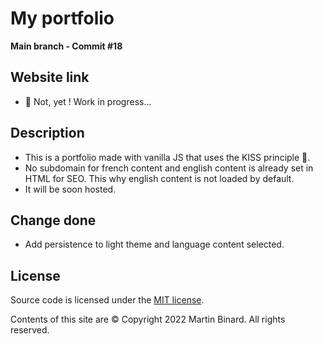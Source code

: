 # My portfolio

**Main branch - Commit #18**

## Website link

* :construction: Not, yet ! Work in progress...

## Description

* This is a portfolio made with vanilla JS that uses the KISS principle :raised_hands:.
* No subdomain for french content and english content is already set in HTML for SEO. This why english content is not loaded by default.
* It will be soon hosted.

## Change done

* Add persistence to light theme and language content selected.

## License

Source code is licensed under the [MIT license](http://opensource.org/licenses/mit-license.php).

Contents of this site are © Copyright 2022 Martin Binard. All rights reserved.